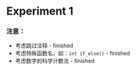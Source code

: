 # Experiment 1

### 注意：

*  考虑跳过注释 - finished
* 考虑特殊函数名，如：`int if_else()` - finished
* 考虑数字的科学计数法 - finished
